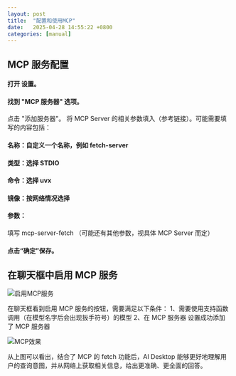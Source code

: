 ```yaml
---
layout: post
title:  "配置和使用MCP"
date:   2025-04-28 14:55:22 +0800
categories: [manual]
---
```

## MCP 服务配置

#### 打开 设置。
#### 找到 "MCP 服务器" 选项。
点击 "添加服务器"。
将 MCP Server 的相关参数填入（参考链接）。可能需要填写的内容包括：
#### 名称：自定义一个名称，例如 fetch-server
#### 类型：选择 STDIO
#### 命令：选择 uvx
#### 镜像：按网络情况选择
#### 参数：
填写 mcp-server-fetch （可能还有其他参数，视具体 MCP Server 而定）
#### 点击“确定”保存。

## 在聊天框中启用 MCP 服务

![启用MCP服务](/ai-desktop/assets/images/mcp.png "")

在聊天框看到启用 MCP 服务的按钮，需要满足以下条件：
1、需要使用支持函数调用（在模型名字后会出现扳手符号）的模型
2、在 MCP 服务器 设置成功添加了 MCP 服务器

![MCP效果](/ai-desktop/assets/images/mcp.avif "")

从上图可以看出，结合了 MCP 的 fetch 功能后，AI Desktop 能够更好地理解用户的查询意图，并从网络上获取相关信息，给出更准确、更全面的回答。